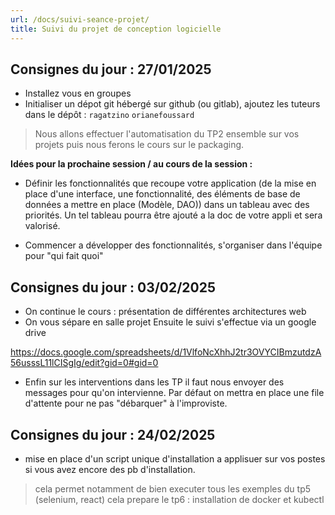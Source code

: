 ```yaml
---
url: /docs/suivi-seance-projet/
title: Suivi du projet de conception logicielle
---
```


## Consignes du jour : 27/01/2025

- Installez vous en groupes
- Initialiser un dépot git hébergé sur github (ou gitlab), ajoutez les tuteurs dans le dépôt : 
`ragatzino` 
`orianefoussard`

> Nous allons effectuer l'automatisation du TP2 ensemble sur vos projets puis nous ferons le cours sur le packaging.

**Idées pour la prochaine session / au cours de la session :** 
- Définir les fonctionnalités que recoupe votre application (de la mise en place d'une interface, une fonctionnalité, des éléments de base de données a mettre en place (Modèle, DAO)) dans un tableau avec des priorités. Un tel tableau pourra être ajouté a la doc de votre appli et sera valorisé.

- Commencer a développer des fonctionnalités, s'organiser dans l'équipe pour "qui fait quoi"

## Consignes du jour : 03/02/2025

- On continue le cours : présentation de différentes architectures web
- On vous sépare en salle projet
Ensuite le suivi s'effectue via un google drive

https://docs.google.com/spreadsheets/d/1VlfoNcXhhJ2tr3OVYCIBmzutdzA56usssL11lCISgIg/edit?gid=0#gid=0

- Enfin sur les interventions dans les TP il faut nous envoyer des messages pour qu'on intervienne. Par défaut on mettra en place une file d'attente pour ne pas "débarquer" à l'improviste.

## Consignes du jour : 24/02/2025

- mise en place d'un script unique d'installation a applisuer sur vos postes si vous avez encore des pb d'installation.
> cela permet notamment de bien executer tous les exemples du tp5 (selenium, react)
> cela prepare le tp6 : installation de docker et kubectl
